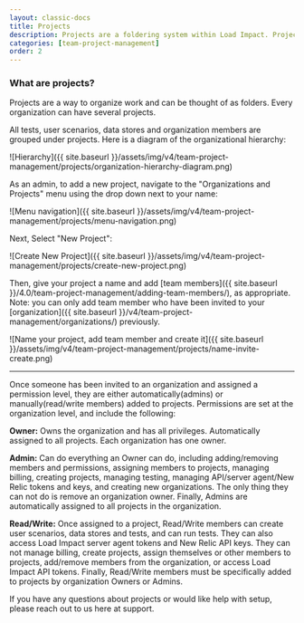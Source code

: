```yaml
---
layout: classic-docs
title: Projects
description: Projects are a foldering system within Load Impact. Projects allow you to organize your tests/scenarios and assign team members to have access to them.
categories: [team-project-management]
order: 2
---
```


### What are projects?

Projects are a way to organize work and can be thought of as folders.  Every organization can have several projects.

All tests, user scenarios, data stores and organization members are grouped under projects. Here is a diagram of the organizational hierarchy:


![Hierarchy]({{ site.baseurl }}/assets/img/v4/team-project-management/projects/organization-hierarchy-diagram.png)

As an admin, to add a new project, navigate to the "Organizations and Projects" menu using the drop down next to your name:

![Menu navigation]({{ site.baseurl }}/assets/img/v4/team-project-management/projects/menu-navigation.png)


Next, Select "New Project":

![Create New Project]({{ site.baseurl }}/assets/img/v4/team-project-management/projects/create-new-project.png)

Then, give your project a name and add [team members]({{ site.baseurl }}/4.0/team-project-management/adding-team-members/), as appropriate.  Note: you can only add team member who have been invited to your [organization]({{ site.baseurl }}/v4/team-project-management/organizations/) previously.

![Name your project, add team member and create it]({{ site.baseurl }}/assets/img/v4/team-project-management/projects/name-invite-create.png)

***

Once someone has been invited to an organization and assigned a permission level, they are either automatically(admins) or manually(read/write members) added to projects. Permissions are set at the organization level, and include the following:

**Owner:** Owns the organization and has all privileges. Automatically assigned to all projects. Each organization has one owner.

**Admin:** Can do everything an Owner can do, including adding/removing members and permissions, assigning members to projects, managing billing, creating projects, managing testing, managing API/server agent/New Relic tokens and keys, and creating new organizations. The only thing they can not do is remove an organization owner. Finally, Admins are automatically assigned to all projects in the organization.

**Read/Write:** Once assigned to a project, Read/Write members can create user scenarios, data stores and tests, and can run tests. They can also access Load Impact server agent tokens and New Relic API keys. They can not manage billing, create projects, assign themselves or other members to projects, add/remove members from the organization, or access Load Impact API tokens. Finally, Read/Write members must be specifically added to projects by organization Owners or Admins.

If you have any questions about projects or would like help with setup, please reach out to us here at support.

